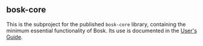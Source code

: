 ## bosk-core

This is the subproject for the published `bosk-core` library,
containing the minimum essential functionality of Bosk.
Its use is documented in the [User's Guide](../docs/USERS.md).
